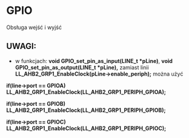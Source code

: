 # GPIO
Obsługa wejść i wyjść

## UWAGI:
* w funkcjach: <b>void GPIO_set_pin_as_input(LINE_t *pLine)</b>, <b>void GPIO_set_pin_as_output(LINE_t *pLine),</b> zamiast linii <b>LL_AHB2_GRP1_EnableClock(pLine->enable_periph);</b> można użyć

<b>if(line->port == GPIOA)	LL_AHB2_GRP1_EnableClock(LL_AHB2_GRP1_PERIPH_GPIOA);

if(line->port == GPIOB)	LL_AHB2_GRP1_EnableClock(LL_AHB2_GRP1_PERIPH_GPIOB);

if(line->port == GPIOC)	LL_AHB2_GRP1_EnableClock(LL_AHB2_GRP1_PERIPH_GPIOC);
</b>
